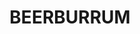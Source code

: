 ---
lastmod: '2025-04-06T06:05:21+00:00'
latitude: -26.951082
layout: suburb
longitude: 152.987647
postcode: '4517'
state: QLD
title: BEERBURRUM
url: /qld/beerburrum/
---